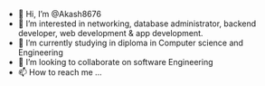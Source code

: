 - 👋 Hi, I’m @Akash8676
- 👀 I’m interested in networking, database administrator, backend developer, web development & app development. 
- 🌱 I’m currently studying in diploma in Computer science and Engineering
- 💞️ I’m looking to collaborate on software Engineering
- 📫 How to reach me ...

<!---
Akash8676/Akash8676 is a ✨ special ✨ repository because its `README.md` (this file) appears on your GitHub profile.
You can click the Preview link to take a look at your changes.
--->
